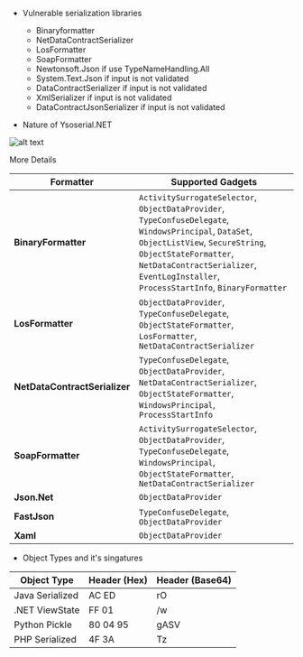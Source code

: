 * Vulnerable serialization libraries 
  - Binaryformatter
  - NetDataContractSerializer
  - LosFormatter
  - SoapFormatter
  - Newtonsoft.Json if use TypeNameHandling.All
  - System.Text.Json if input is not validated 
  - DataContractSerializer if input is not validated
  - XmlSerializer if input is not validated
  - DataContractJsonSerializer if input is not validated

* Nature of Ysoserial.NET

![alt text](https://www.mdsec.co.uk/wp-content/uploads/2020/04/Screenshot-2020-04-24-at-10.09.00.png)

More Details 

| **Formatter** | **Supported Gadgets** |
| --- | --- |
| **BinaryFormatter** | `ActivitySurrogateSelector`, `ObjectDataProvider`, `TypeConfuseDelegate`, `WindowsPrincipal`, `DataSet`, `ObjectListView`, `SecureString`, `ObjectStateFormatter`, `NetDataContractSerializer`, `EventLogInstaller`, `ProcessStartInfo`, `BinaryFormatter` |
| **LosFormatter** | `ObjectDataProvider`, `TypeConfuseDelegate`, `ObjectStateFormatter`, `LosFormatter`, `NetDataContractSerializer` |
| **NetDataContractSerializer** | `TypeConfuseDelegate`, `ObjectDataProvider`, `NetDataContractSerializer`, `ObjectStateFormatter`, `WindowsPrincipal`, `ProcessStartInfo` |
| **SoapFormatter** | `ActivitySurrogateSelector`, `ObjectDataProvider`, `TypeConfuseDelegate`, `WindowsPrincipal`, `ObjectStateFormatter`, `NetDataContractSerializer` |
| **Json.Net** | `ObjectDataProvider` |
| **FastJson** | `TypeConfuseDelegate`, `ObjectDataProvider` |
| **Xaml** | `ObjectDataProvider` |

* Object Types and it's singatures

| Object Type    | Header (Hex) | Header (Base64) |
| -------- | ------- | ------- |
| Java Serialized  | AC ED    | rO    |
| .NET ViewState | FF 01     |/w    |
| Python Pickle    | 80 04 95    |gASV    |
| PHP Serialized    | 4F 3A    |Tz    |
		


